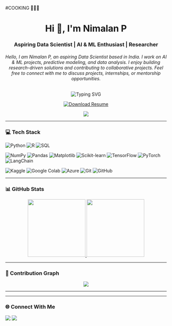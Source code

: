 #COOKING 👨🏽‍🍳

<h1 align="center">Hi 👋, I'm Nimalan P</h1>
<h3 align="center">Aspiring Data Scientist | AI & ML Enthusiast | Researcher</h3>
<h6 align="center">Hello, I am Nimalan P, an aspiring Data Scientist based in India. I work on AI & ML projects, predictive modeling, and data analysis. I enjoy building research-driven solutions and contributing to collaborative projects. Feel free to connect with me to discuss projects, internships, or mentorship opportunities.</h6>

<p align="center">
  <img src="https://readme-typing-svg.herokuapp.com?font=Fira+Code&size=22&duration=3000&pause=1000&center=true&width=435&lines=Data+Scientist;Python+%7C+Machine+Learning;AI+Researcher" alt="Typing SVG" />
</p>

<div align="center">
  <a href="https://drive.google.com/file/d/1n0TkmJeC0SaTTlukXLyXc91V_6RkXaeW/view?usp=sharing" target="_blank">
    <img src="https://img.shields.io/badge/Resume-Download-blue?style=for-the-badge&logo=adobeacrobatreader" alt="Download Resume">
  </a>
</div>

<p align="center">
  <img src="https://komarev.com/ghpvc/?username=nimalan-parameswaran&color=blue&style=flat">
</p>

---

### 💻 Tech Stack
![Python](https://img.shields.io/badge/Python-3776AB?style=for-the-badge\&logo=python\&logoColor=white)
![R](https://img.shields.io/badge/R-276DC3?style=for-the-badge\&logo=r\&logoColor=white)
![SQL](https://img.shields.io/badge/SQL-4479A1?style=for-the-badge\&logo=mysql\&logoColor=white)

![NumPy](https://img.shields.io/badge/NumPy-013243?style=for-the-badge\&logo=numpy\&logoColor=white)
![Pandas](https://img.shields.io/badge/Pandas-150458?style=for-the-badge\&logo=pandas\&logoColor=white)
![Matplotlib](https://img.shields.io/badge/Matplotlib-ffffff?style=for-the-badge\&logo=matplotlib\&logoColor=black)
![Scikit-learn](https://img.shields.io/badge/Scikit--learn-F7931E?style=for-the-badge\&logo=scikit-learn\&logoColor=white)
![TensorFlow](https://img.shields.io/badge/TensorFlow-FF6F00?style=for-the-badge\&logo=tensorflow\&logoColor=white)
![PyTorch](https://img.shields.io/badge/PyTorch-EE4C2C?style=for-the-badge\&logo=pytorch\&logoColor=white)
![LangChain](https://img.shields.io/badge/LangChain-2C3E50?style=for-the-badge\&logo=chainlink\&logoColor=white)

![Kaggle](https://img.shields.io/badge/Kaggle-20BEFF?style=for-the-badge\&logo=kaggle\&logoColor=white)
![Google Colab](https://img.shields.io/badge/Google%20Colab-F9AB00?style=for-the-badge\&logo=googlecolab\&logoColor=white)
![Azure](https://img.shields.io/badge/Microsoft%20Azure-0078D4?style=for-the-badge\&logo=microsoftazure\&logoColor=white)
![Git](https://img.shields.io/badge/Git-F05032?style=for-the-badge\&logo=git\&logoColor=white)
![GitHub](https://img.shields.io/badge/GitHub-181717?style=for-the-badge\&logo=github\&logoColor=white)

---

### 📊 GitHub Stats
<!-- <p align="center">
  <img src="https://github-readme-stats.vercel.app/api/top-langs/?username=nimalan-parameswaran&theme=gruvbox&layout=compact&hide_border=true" height="165px"/>
</p>
<p align="center">
  <img src="https://github-readme-stats.vercel.app/api?username=nimalan-parameswaran&theme=gruvbox&show_icons=true&hide_border=false&count_private=true" height="165px"/>
</p>
<p align="center">
  <img src="https://nirzak-streak-stats.vercel.app/?user=nimalan-parameswaran&theme=gruvbox&hide_border=false" height="165px" />
</p> -->
<p align="center">
<a href="https://github.com/nimalan-parameswaran">
  <img height="180em" src="https://github-readme-stats-eight-theta.vercel.app/api?username=nimalan-parameswaran&show_icons=true&theme=algolia&include_all_commits=true&count_private=true"/>
  <img height="180em" src="https://github-readme-stats-eight-theta.vercel.app/api/top-langs/?username=nimalan-parameswaran&layout=compact&langs_count=8&theme=algolia"/>
</a>
</p>

---

### 🧩 Contribution Graph

<p align="center">
  <img src="https://github-readme-activity-graph.vercel.app/graph?username=nimalan-parameswaran&theme=react-dark&hide_border=true" />
</p>

---

---

### 🌐 Connect With Me

<p align="left">
  <a href="https://www.linkedin.com/in/nimalan-parameswaran" target="_blank"><img src="https://img.shields.io/badge/LinkedIn-%230077B5.svg?style=for-the-badge&logo=linkedin&logoColor=white" /></a>
  <a href="mailto:nimalan936@gmail.com"><img src="https://img.shields.io/badge/Gmail-D14836?style=for-the-badge&logo=gmail&logoColor=white" /></a>
</p>
